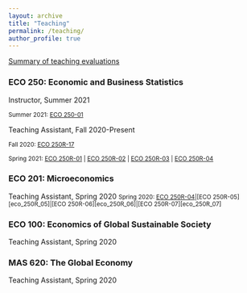 ```yaml
---
layout: archive
title: "Teaching"
permalink: /teaching/
author_profile: true
---
```


[Summary of teaching evaluations](https://satyaki4.github.io/files/summary_of_evaluations.pdf)

### ECO 250: Economic and Business Statistics
Instructor, Summer 2021

<small>Summer 2021: [ECO 250-01][eco_250_01]</small>

[eco_250_01]: https://satyaki4.github.io/files/Summer_2021_ECO_250-01_course_evaluation.pdf

Teaching Assistant, Fall 2020-Present

<small>Fall 2020: [ECO 250R-17][eco_250R_17]</small>

[eco_250R_17]: https://satyaki4.github.io/files/Fall_2020_ECO_250R_17_course_evaluation.pdf

<small>Spring 2021: [ECO 250R-01][eco_250R_01] | [ECO 250R-02][eco_250R_02] | [ECO 250R-03][eco_250R_03] | [ECO 250R-04][eco_250R_04]</small>

[eco_250R_01]: https://satyaki4.github.io/files/Spring_2021_ECO_250R_01_course_evaluation.pdf
[eco_250R_02]: https://satyaki4.github.io/files/Spring_2021_ECO_250R_02_course_evaluation.pdf
[eco_250R_03]: https://satyaki4.github.io/files/Spring_2021_ECO_250R_03_course_evaluation.pdf
[eco_250R_04]: https://satyaki4.github.io/files/Spring_2021_ECO_250R_04_course_evaluation.pdf

### ECO 201: Microeconomics
Teaching Assistant, Spring 2020
<small>Spring 2020: [ECO 250R-04][eco_250R_04]|[ECO 250R-05][eco_250R_05]|[ECO 250R-06][eco_250R_06]|[ECO 250R-07][eco_250R_07]</small>

### ECO 100: Economics of Global Sustainable Society
Teaching Assistant, Spring 2020

### MAS 620: The Global Economy
Teaching Assistant, Spring 2020
